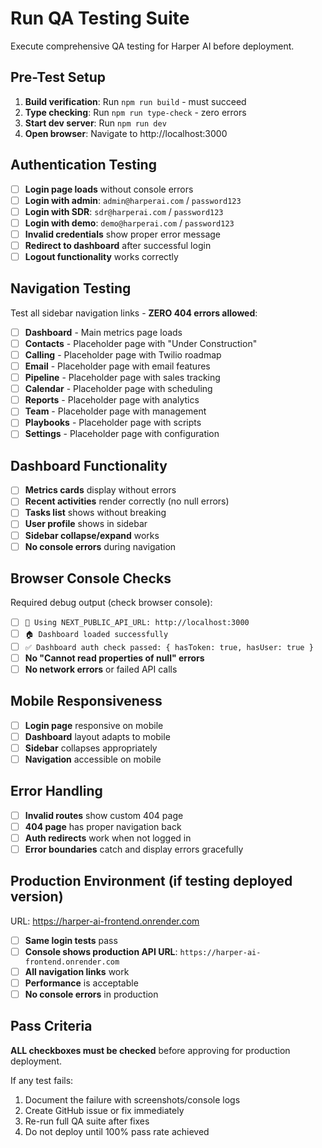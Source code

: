 # Run QA Testing Suite

Execute comprehensive QA testing for Harper AI before deployment.

## Pre-Test Setup
1. **Build verification**: Run `npm run build` - must succeed
2. **Type checking**: Run `npm run type-check` - zero errors  
3. **Start dev server**: Run `npm run dev`
4. **Open browser**: Navigate to http://localhost:3000

## Authentication Testing
- [ ] **Login page loads** without console errors
- [ ] **Login with admin**: `admin@harperai.com` / `password123`
- [ ] **Login with SDR**: `sdr@harperai.com` / `password123`  
- [ ] **Login with demo**: `demo@harperai.com` / `password123`
- [ ] **Invalid credentials** show proper error message
- [ ] **Redirect to dashboard** after successful login
- [ ] **Logout functionality** works correctly

## Navigation Testing
Test all sidebar navigation links - **ZERO 404 errors allowed**:
- [ ] **Dashboard** - Main metrics page loads
- [ ] **Contacts** - Placeholder page with "Under Construction"
- [ ] **Calling** - Placeholder page with Twilio roadmap
- [ ] **Email** - Placeholder page with email features
- [ ] **Pipeline** - Placeholder page with sales tracking
- [ ] **Calendar** - Placeholder page with scheduling
- [ ] **Reports** - Placeholder page with analytics
- [ ] **Team** - Placeholder page with management
- [ ] **Playbooks** - Placeholder page with scripts
- [ ] **Settings** - Placeholder page with configuration

## Dashboard Functionality
- [ ] **Metrics cards** display without errors
- [ ] **Recent activities** render correctly (no null errors)
- [ ] **Tasks list** shows without breaking
- [ ] **User profile** shows in sidebar
- [ ] **Sidebar collapse/expand** works
- [ ] **No console errors** during navigation

## Browser Console Checks
Required debug output (check browser console):
- [ ] `🔗 Using NEXT_PUBLIC_API_URL: http://localhost:3000`
- [ ] `🏠 Dashboard loaded successfully`
- [ ] `✅ Dashboard auth check passed: { hasToken: true, hasUser: true }`
- [ ] **No "Cannot read properties of null" errors**
- [ ] **No network errors** or failed API calls

## Mobile Responsiveness
- [ ] **Login page** responsive on mobile
- [ ] **Dashboard** layout adapts to mobile
- [ ] **Sidebar** collapses appropriately
- [ ] **Navigation** accessible on mobile

## Error Handling
- [ ] **Invalid routes** show custom 404 page
- [ ] **404 page** has proper navigation back
- [ ] **Auth redirects** work when not logged in
- [ ] **Error boundaries** catch and display errors gracefully

## Production Environment (if testing deployed version)
URL: https://harper-ai-frontend.onrender.com
- [ ] **Same login tests** pass
- [ ] **Console shows production API URL**: `https://harper-ai-frontend.onrender.com`
- [ ] **All navigation links** work
- [ ] **Performance** is acceptable
- [ ] **No console errors** in production

## Pass Criteria
**ALL checkboxes must be checked** before approving for production deployment.

If any test fails:
1. Document the failure with screenshots/console logs
2. Create GitHub issue or fix immediately
3. Re-run full QA suite after fixes
4. Do not deploy until 100% pass rate achieved